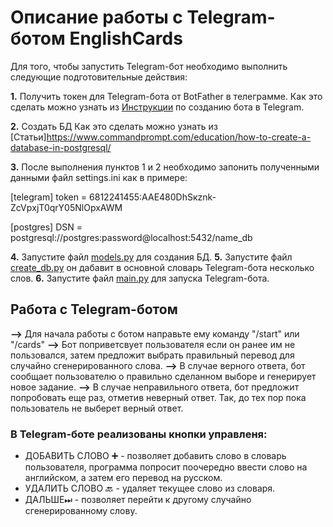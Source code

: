 # Описание работы с Telegram-ботом EnglishCards

Для того, чтобы запустить Telegram-бот необходимо выполнить следующие подготовительные действия:

__1.__ Получить токен для Telegram-бота от BotFather в телеграмме.
   Как это сделать можно узнать из [Инструкции](https://lifehacker.ru/kak-sozdat-bota-v-telegram/) по созданию бота в Telegram.

__2.__ Создать БД 
   Как это сделать можно узнать из [Статьи]https://www.commandprompt.com/education/how-to-create-a-database-in-postgresql/

__3.__ После выполнения пунктов 1 и 2 необходимо запонить полученными данными файл settings.ini как в примере:

[telegram]
token = 6812241455:AAE480DhSкznk-ZcVpхjT0qrY05NlOpxAWM 

[postgres]
DSN = postgresql://postgres:password@localhost:5432/name_db

__4.__ Запустите файл [models.py](models.py) для создания БД.
__5.__ Запустите файл [create_db.py](create_db) он дабавит в основной словарь Telegram-бота несколько слов.
__6.__ Запустите файл [main.py](main.py) для запуска Telegram-бота.



## Работа с Telegram-ботом
__-->__ Для начала работы с ботом направьте ему команду "/start" или "/cards"
__-->__ Бот поприветсвует пользователя если он ранее им не пользовался, затем
        предложит выбрать правильный перевод для случайно сгенерированного слова.
__-->__ В случае верного ответа, бот сообщает пользователю о правильно сделанном выборе 
        и генерирует новое задание.
__-->__ В случае неправильного ответа, бот предложит попробовать еще раз, отметив неверный ответ.
        Так, до тех пор пока пользователь не выберет верный ответ.

### В Telegram-боте реализованы кнопки управленя:
* ДОБАВИТЬ СЛОВО ➕ - позволяет добавить слово в словарь пользователя, 
    программа попросит поочередно ввести слово на английском, 
    а затем его перевод на русском.
* УДАЛИТЬ СЛОВО 🔙 - удаляет текущее слово из словаря.
* ДАЛЬШЕ⏭ - позволяет перейти к другому случайно сгенерированному слову.








